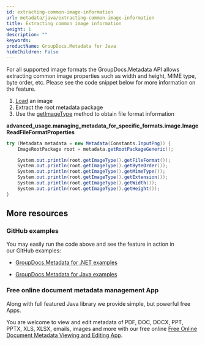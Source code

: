 ```yaml
---
id: extracting-common-image-information
url: metadata/java/extracting-common-image-information
title: Extracting common image information
weight: 1
description: ""
keywords: 
productName: GroupDocs.Metadata for Java
hideChildren: False
---
```

For all supported image formats the GroupDocs.Metadata API allows extracting common image properties such as width and height, MIME type, byte order, etc. Please see the code snippet below for more information on the feature.

1.  [Load](Loading%2Bfiles.html) an image
2.  Extract the root metadata package
3.  Use the [getImageType](https://apireference.groupdocs.com/metadata/java/com.groupdocs.metadata.core/ImageRootPackage#getImageType()) method to obtain file format information

**advanced\_usage.managing\_metadata\_for\_specific\_formats.image.ImageReadFileFormatProperties**

```csharp
try (Metadata metadata = new Metadata(Constants.InputPng)) {
	ImageRootPackage root = metadata.getRootPackageGeneric();

	System.out.println(root.getImageType().getFileFormat());
	System.out.println(root.getImageType().getByteOrder());
	System.out.println(root.getImageType().getMimeType());
	System.out.println(root.getImageType().getExtension());
	System.out.println(root.getImageType().getWidth());
	System.out.println(root.getImageType().getHeight());
}
```

## More resources

### GitHub examples

You may easily run the code above and see the feature in action in our GitHub examples:

*   [GroupDocs.Metadata for .NET examples](https://github.com/groupdocs-metadata/GroupDocs.Metadata-for-.NET)
    
*   [GroupDocs.Metadata for Java examples](https://github.com/groupdocs-metadata/GroupDocs.Metadata-for-Java)
    

### Free online document metadata management App

Along with full featured Java library we provide simple, but powerful free Apps.

You are welcome to view and edit metadata of PDF, DOC, DOCX, PPT, PPTX, XLS, XLSX, emails, images and more with our free online [Free Online Document Metadata Viewing and Editing App](https://products.groupdocs.app/metadata).
